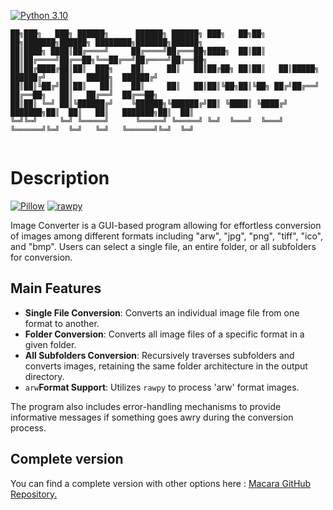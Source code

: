 [![Python 3.10](https://img.shields.io/badge/python-3.10-blue.svg)](https://www.python.org/downloads/release/python-310/)
```
██╗███╗   ███╗ ██████╗      ██████╗ ██████╗ ███╗   ██╗██╗   ██╗███████╗██████╗ ████████╗███████╗██████╗ 
██║████╗ ████║██╔════╝     ██╔════╝██╔═══██╗████╗  ██║██║   ██║██╔════╝██╔══██╗╚══██╔══╝██╔════╝██╔══██╗
██║██╔████╔██║██║  ███╗    ██║     ██║   ██║██╔██╗ ██║██║   ██║█████╗  ██████╔╝   ██║   █████╗  ██████╔╝
██║██║╚██╔╝██║██║   ██║    ██║     ██║   ██║██║╚██╗██║╚██╗ ██╔╝██╔══╝  ██╔══██╗   ██║   ██╔══╝  ██╔══██╗
██║██║ ╚═╝ ██║╚██████╔╝    ╚██████╗╚██████╔╝██║ ╚████║ ╚████╔╝ ███████╗██║  ██║   ██║   ███████╗██║  ██║
╚═╝╚═╝     ╚═╝ ╚═════╝      ╚═════╝ ╚═════╝ ╚═╝  ╚═══╝  ╚═══╝  ╚══════╝╚═╝  ╚═╝   ╚═╝   ╚══════╝╚═╝  ╚═╝
                                                                                                        
```

# Description

[![Pillow](https://img.shields.io/badge/Pillow-8.3.2-blue)](https://pypi.org/project/Pillow/) [![rawpy](https://img.shields.io/badge/rawpy-0.16.0-blue)](https://pypi.org/project/rawpy/)

Image Converter is a GUI-based program allowing for effortless conversion of images among different formats including "arw", "jpg", "png", "tiff", "ico", and "bmp". Users can select a single file, an entire folder, or all subfolders for conversion.

## Main Features

- **Single File Conversion**: Converts an individual image file from one format to another.
- **Folder Conversion**: Converts all image files of a specific format in a given folder.
- **All Subfolders Conversion**: Recursively traverses subfolders and converts images, retaining the same folder architecture in the output directory.
- `arw`**Format Support**: Utilizes `rawpy` to process 'arw' format images.

The program also includes error-handling mechanisms to provide informative messages if something goes awry during the conversion process.

## Complete version

You can find a complete version with other options here : [Macara GitHub Repository.](https://github.com/SECRET-GUEST/Macara)
